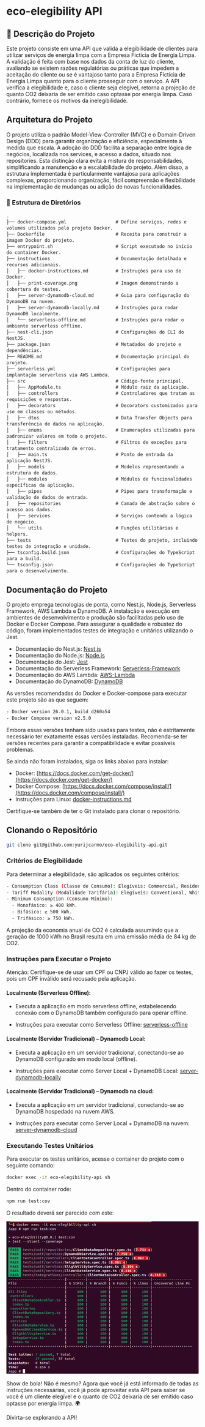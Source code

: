 # eco-elegibility API

## 🌱 Descrição do Projeto
Este projeto consiste em uma API que valida a elegibilidade de clientes para utilizar serviços de energia limpa com a Empresa Fictícia de Energia Limpa. A validação é feita com base nos dados da conta de luz do cliente, avaliando se existem razões regulatórias ou práticas que impedem a aceitação do cliente ou se é vantajoso tanto para a Empresa Fictícia de Energia Limpa quanto para o cliente prosseguir com o serviço. A API verifica a elegibilidade e, caso o cliente seja elegível, retorna a projeção de quanto CO2 deixaria de ser emitido caso optasse por energia limpa. Caso contrário, fornece os motivos da inelegibilidade.

## Arquitetura do Projeto
O projeto utiliza o padrão Model-View-Controller (MVC) e o Domain-Driven Design (DDD) para garantir organização e eficiência, especialmente à medida que escala. A adoção do DDD facilita a separação entre lógica de negócios, localizada nos services, e acesso a dados, situado nos repositories. Esta distinção clara evita a mistura de responsabilidades, simplificando a manutenção e a escalabilidade do projeto. Além disso, a estrutura implementada é particularmente vantajosa para aplicações complexas, proporcionando organização, fácil compreensão e flexibilidade na implementação de mudanças ou adição de novas funcionalidades.

### 📁 Estrutura de Diretórios

```plaintext
.
├── docker-compose.yml                  # Define serviços, redes e volumes utilizados pelo projeto Docker.
├── Dockerfile                          # Receita para construir a imagem Docker do projeto.
├── entrypoint.sh                       # Script executado no início do container Docker.
├── instructions                        # Documentação detalhada e recursos adicionais.
│   ├── docker-instructions.md          # Instruções para uso de Docker.
│   ├── print-coverage.png              # Imagem demonstrando a cobertura de testes.
│   ├── server-dynamodb-cloud.md        # Guia para configuração do DynamoDB na nuvem.
│   ├── server-dynamodb-locally.md      # Instruções para rodar DynamoDB localmente.
│   └── serverless-offline.md           # Instruções para rodar o ambiente serverless offline.
├── nest-cli.json                       # Configurações do CLI do NestJS.
├── package.json                        # Metadados do projeto e dependências.
├── README.md                           # Documentação principal do projeto.
├── serverless.yml                      # Configurações para implantação serverless via AWS Lambda.
├── src                                 # Código-fonte principal.
│   ├── AppModule.ts                    # Módulo raiz da aplicação.
│   ├── controllers                     # Controladores que tratam as requisições e respostas.
│   ├── decorators                      # Decorators customizados para uso em classes ou métodos.
│   ├── dtos                            # Data Transfer Objects para transferência de dados na aplicação.
│   ├── enums                           # Enumerações utilizadas para padronizar valores em todo o projeto.
│   ├── filters                         # Filtros de exceções para tratamento centralizado de erros.
│   ├── main.ts                         # Ponto de entrada da aplicação NestJS.
│   ├── models                          # Modelos representando a estrutura de dados.
│   ├── modules                         # Módulos de funcionalidades específicas da aplicação.
│   ├── pipes                           # Pipes para transformação e validação de dados de entrada.
│   ├── repositories                    # Camada de abstração sobre o acesso aos dados.
│   ├── services                        # Serviços contendo a lógica de negócio.
│   └── utils                           # Funções utilitárias e helpers.
├── tests                               # Testes do projeto, incluindo testes de integração e unidade.
├── tsconfig.build.json                 # Configurações do TypeScript para a build.
└── tsconfig.json                       # Configurações do TypeScript para o desenvolvimento.
```

## Documentação do Projeto

O projeto emprega tecnologias de ponta, como Nest.js, Node.js, Serverless Framework, AWS Lambda e DynamoDB. A instalação e execução em ambientes de desenvolvimento e produção são facilitadas pelo uso de Docker e Docker Compose. Para assegurar a qualidade e robustez do código, foram implementados testes de integração e unitários utilizando o  Jest.

- Documentação do Nest.js: [Nest.js](https://docs.nestjs.com/)
- Documentação do Node.js: [Node.js](https://nodejs.org/en/docs/)
- Documentação do Jest:  [Jest](https://jestjs.io/docs/en/getting-started)
- Documentação do Serverless Framework: [Serverless-Framework]()
- Documentação do AWS Lambda: [AWS-Lambda](https://docs.aws.amazon.com/lambda)
- Documentação do DynamoDB: [DynamoDB](https://docs.aws.amazon.com/amazondynamodb)

As versões recomendadas do Docker e Docker-compose para executar este projeto são as que seguem:

```bash
- Docker version 26.0.1, build d260a54
- Docker Compose version v2.5.0
```

Embora essas versões tenham sido usadas para testes, não é estritamente necessário ter exatamente essas versões instaladas. Recomenda-se ter versões recentes para garantir a compatibilidade e evitar possíveis problemas.

Se ainda não foram instalados, siga os links abaixo para instalar:

- Docker: [https://docs.docker.com/get-docker/](https://docs.docker.com/get-docker/)
- Docker Compose: [https://docs.docker.com/compose/install/](https://docs.docker.com/compose/install/)
- Instruções para Linux: [docker-instructions.md](./instructions/docker-instructions.md)

Certifique-se também de ter o Git instalado para clonar o repositório.

## Clonando o Repositório

```bash
git clone git@github.com:yurijcarmo/eco-elegibility-api.git
```

### Critérios de Elegibilidade
Para determinar a elegibilidade, são aplicados os seguintes critérios:

```bash
- Consumption Class (Classe de Consumo): Elegíveis: Commercial, Residential, Industrial.
- Tariff Modality (Modalidade Tarifária): Elegíveis: Conventional, White.
- Minimum Consumption (Consumo Mínimo):
  - Monofásico: ≥ 400 kWh.
  - Bifásico: ≥ 500 kWh.
  - Trifásico: ≥ 750 kWh.
```

A projeção da economia anual de CO2 é calculada assumindo que a geração de 1000 kWh no Brasil resulta em uma emissão média de 84 kg de CO2.

### Instruções para Executar o Projeto

Atenção: Certifique-se de usar um CPF ou CNPJ válido ao fazer os testes, pois um CPF inválido será recusado pela aplicação.

#### Localmente (Serverless Offline):

- Executa a aplicação em modo serverless offline, estabelecendo conexão com o DynamoDB também configurado para operar offline.

- Instruções para executar como Serverless Offline: [serverless-offline](./instructions/serverless-offline.md)

#### Localmente (Servidor Tradicional) – Dynamodb Local:

- Executa a aplicação em um servidor tradicional, conectando-se ao DynamoDB configurado em modo local (offline).

- Instruções para executar como Server Local + DynamoDB Local: [server-dynamodb-locally](./instructions/server-dynamodb-locally.md)

#### Localmente (Servidor Tradicional) – Dynamodb na cloud:

- Executa a aplicação em um servidor tradicional, conectando-se ao DynamoDB hospedado na nuvem AWS.

- Instruções para executar como Server Local + DynamoDB na nuvem: [server-dynamodb-cloud](./instructions/server-dynamodb-cloud.md)


### Executando Testes Unitários

Para executar os testes unitários, acesse o container do projeto com o seguinte comando:

```bash
docker exec -it eco-elegibility-api sh
```
Dentro do container rode:

```bash
npm run test:cov
```

O resultado deverá ser parecido com este:

![alt text](./instructions/print-coverage.png)

Show de bola! Não é mesmo? Agora que você já está informado de todas as instruções necessárias, você já pode aproveitar esta API para saber se você é um cliente elegível e o quanto de CO2 deixaria de ser emitido caso optasse por energia limpa. 🌍 

Divirta-se explorando a API!